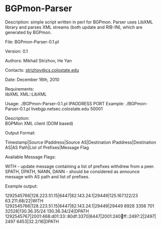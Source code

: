 BGPmon-Parser
=============

Description: simple script written in perl for BGPmon. Parser uses LibXML library and parses XML streams (both update and RIB-IN), which are generated by BGPmon.

File:		BGPmon-Parser-0.1.pl

Version:	0.1

Authors:	Mikhail Strizhov, He Yan

Contacts:	strizhov@cs.colostate.edu

Date:		December 16th, 2010


Requirements:          
		libXML 
		XML::LibXML

Usage:		./BGPmon-Parser-0.1.pl IPADDRESS PORT
Example:	./BGPmon-Parser-0.1.pl livebgp.netsec.colostate.edu 50001

Description:    
		BGPMon XML client (DOM based)

Output Format:

Timestamp|Source IPaddress|Source AS|Destination IPaddress|Destination AS|AS Path|List of Prefixes|Message Flag

Available Message Flags:

WITH - update message containing a list of prefixes withdrew from a peer.
SPATH, DPATH, NANN, DANN - should be considered as announce message with AS path and list of prefixes.

Example output:

1292545766|128.223.51.15|6447|82.143.24.1|29449|125.167.122/23 63.211.68/22|WITH
1292545766|128.223.51.15|6447|82.143.24.1|29449|29449 8928 3356 701 32528|130.36.35/24 130.36.34/24|DPATH
1292545767|2001:468:d01:33::80df:3370|6447|2001:240:100:ff::2497:2|2497|2497 6453|32.2/16|DPATH

